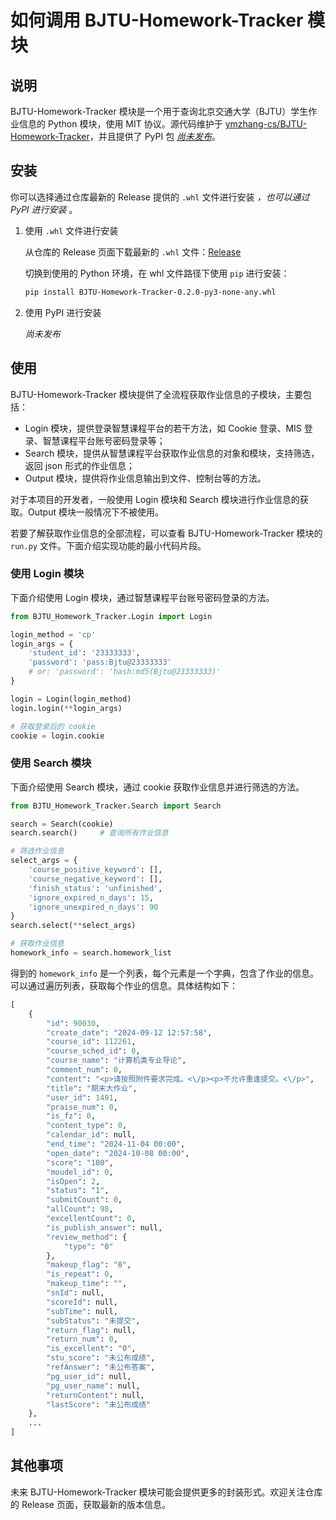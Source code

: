 # 如何调用 BJTU-Homework-Tracker 模块

## 说明

BJTU-Homework-Tracker 模块是一个用于查询北京交通大学（BJTU）学生作业信息的 Python 模块，使用 MIT 协议。源代码维护于 [ymzhang-cs/BJTU-Homework-Tracker](https://github.com/ymzhang-cs/BJTU-Homework-Tracker)，并且提供了 PyPI 包 [*尚未发布*]()。

## 安装

你可以选择通过仓库最新的 Release 提供的 `.whl` 文件进行安装 *，也可以通过 PyPI 进行安装* 。

1. 使用 `.whl` 文件进行安装

    从仓库的 Release 页面下载最新的 `.whl` 文件：[Release](https://github.com/ymzhang-cs/BJTU-Homework-Tracker/releases)

    切换到使用的 Python 环境，在 whl 文件路径下使用 `pip` 进行安装：

    ```bash
    pip install BJTU-Homework-Tracker-0.2.0-py3-none-any.whl
    ```

2. 使用 PyPI 进行安装

    *尚未发布*

## 使用

BJTU-Homework-Tracker 模块提供了全流程获取作业信息的子模块，主要包括：

- Login 模块，提供登录智慧课程平台的若干方法，如 Cookie 登录、MIS 登录、智慧课程平台账号密码登录等；
- Search 模块，提供从智慧课程平台获取作业信息的对象和模块，支持筛选，返回 json 形式的作业信息；
- Output 模块，提供将作业信息输出到文件、控制台等的方法。

对于本项目的开发者，一般使用 Login 模块和 Search 模块进行作业信息的获取。Output 模块一般情况下不被使用。

若要了解获取作业信息的全部流程，可以查看 BJTU-Homework-Tracker 模块的 `run.py`  文件。下面介绍实现功能的最小代码片段。

### 使用 Login 模块

下面介绍使用 Login 模块，通过智慧课程平台账号密码登录的方法。

```python
from BJTU_Homework_Tracker.Login import Login

login_method = 'cp'
login_args = {
    'student_id': '23333333',
    'password': 'pass:Bjtu@23333333'
    # or: 'password': 'hash:md5(Bjtu@23333333)'
}

login = Login(login_method)
login.login(**login_args)

# 获取登录后的 cookie
cookie = login.cookie
```

### 使用 Search 模块

下面介绍使用 Search 模块，通过 cookie 获取作业信息并进行筛选的方法。

```python
from BJTU_Homework_Tracker.Search import Search

search = Search(cookie)
search.search()     # 查询所有作业信息

# 筛选作业信息
select_args = {
    'course_positive_keyword': [],
    'course_negative_keyword': [],
    'finish_status': 'unfinished',
    'ignore_expired_n_days': 15,
    'ignore_unexpired_n_days': 90
}
search.select(**select_args)

# 获取作业信息
homework_info = search.homework_list
```

得到的 `homework_info` 是一个列表，每个元素是一个字典，包含了作业的信息。可以通过遍历列表，获取每个作业的信息。具体结构如下：

```python
[
    {
        "id": 90030,
        "create_date": "2024-09-12 12:57:58",
        "course_id": 112261,
        "course_sched_id": 0,
        "course_name": "计算机类专业导论",
        "comment_num": 0,
        "content": "<p>请按照附件要求完成。<\/p><p>不允许重逢提交。<\/p>",
        "title": "期末大作业",
        "user_id": 1491,
        "praise_num": 0,
        "is_fz": 0,
        "content_type": 0,
        "calendar_id": null,
        "end_time": "2024-11-04 00:00",
        "open_date": "2024-10-08 00:00",
        "score": "100",
        "moudel_id": 0,
        "isOpen": 2,
        "status": "1",
        "submitCount": 0,
        "allCount": 98,
        "excellentCount": 0,
        "is_publish_answer": null,
        "review_method": {
            "type": "0"
        },
        "makeup_flag": "0",
        "is_repeat": 0,
        "makeup_time": "",
        "snId": null,
        "scoreId": null,
        "subTime": null,
        "subStatus": "未提交",
        "return_flag": null,
        "return_num": 0,
        "is_excellent": "0",
        "stu_score": "未公布成绩",
        "refAnswer": "未公布答案",
        "pg_user_id": null,
        "pg_user_name": null,
        "returnContent": null,
        "lastScore": "未公布成绩"
    },
    ...
]
```

## 其他事项

未来 BJTU-Homework-Tracker 模块可能会提供更多的封装形式。欢迎关注仓库的 Release 页面，获取最新的版本信息。
